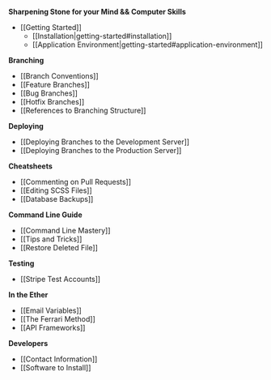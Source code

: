 **Sharpening Stone for your Mind && Computer Skills**
* [[Getting Started]]
  * [[Installation|getting-started#installation]]
  * [[Application Environment|getting-started#application-environment]]

**Branching**
* [[Branch Conventions]]
* [[Feature Branches]]
* [[Bug Branches]]
* [[Hotfix Branches]]
* [[References to Branching Structure]]

**Deploying**
* [[Deploying Branches to the Development Server]]
* [[Deploying Branches to the Production Server]]

**Cheatsheets**
* [[Commenting on Pull Requests]]
* [[Editing SCSS Files]]
* [[Database Backups]]

**Command Line Guide**
* [[Command Line Mastery]]
* [[Tips and Tricks]]
* [[Restore Deleted File]]

**Testing**
* [[Stripe Test Accounts]]

**In the Ether**
* [[Email Variables]]
* [[The Ferrari Method]]
* [[API Frameworks]]

**Developers**
* [[Contact Information]]
* [[Software to Install]]
